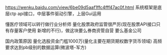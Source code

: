 https://wenku.baidu.com/view/6be09d5aaf1ffc4fff47ac0f.html
系统框架是底层ctp api接口，中层事件驱动引擎，上层Gui运用

懂医疗领域可以转行做行业分析师
量化股票政府监管很严厉(现在股票API接口只有存量客户使用 新增的不行)，做这块要么券商资管自营 要么基金公司

国内政策原因 量化选股资金门槛1000万(量化主要在期货期权数字货币领域)
高频要求达到pb级别的数据运算(微波塔-军方)
